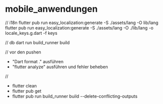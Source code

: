 # mobile_anwendungen

// i18n
flutter pub run easy_localization:generate -S  ./assets/lang -O lib/lang
flutter pub run easy_localization:generate -S ./assets/lang -O ./lib/lang -o locale_keys.g.dart -f keys

// db
dart run build_runner build  

// vor den pushen
- "Dart format ." ausführen
- "flutter analyze" ausführen und fehler beheben


// 
- flutter clean
- flutter pub get
- flutter pub run build_runner build --delete-conflicting-outputs


